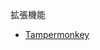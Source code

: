 拡張機能
- [Tampermonkey](https://chromewebstore.google.com/detail/tampermonkey/dhdgffkkebhmkfjojejmpbldmpobfkfo)
